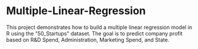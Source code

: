 # Multiple-Linear-Regression
This project demonstrates how to build a multiple linear regression model in R using the "50_Startups" dataset. The goal is to predict company profit based on R&amp;D Spend, Administration, Marketing Spend, and State.
